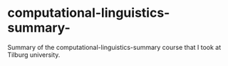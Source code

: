 # computational-linguistics-summary-
Summary of the computational-linguistics-summary course that I took at Tilburg university.
